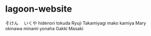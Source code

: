 # lagoon-website
そけん 　いくや
hidenori tokuda
Ryuji  Takamiyagi
mako kamiya
Mary okinawa
minami yonaha
Gakki
Masaki
